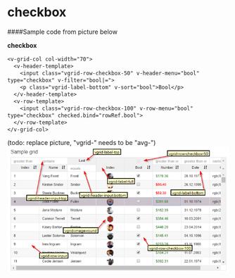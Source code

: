 # checkbox


####Sample code from picture below

**checkbox** 
```
<v-grid-col col-width="70">
  <v-header-template>
    <input class="vgrid-row-checkbox-50" v-header-menu="bool" type="checkbox" v-filter="bool|=">
    <p class="vgrid-label-bottom" v-sort="bool">Bool</p>
  </v-header-template>
  <v-row-template>
    <input class="vgrid-row-checkbox-100" v-row-menu="bool" type="checkbox" checked.bind="rowRef.bool">
  </v-row-template>
</v-grid-col>
```

(todo: replace picture, "vgrid-" needs to be "avg-")
![classes image](cssclasses.png)